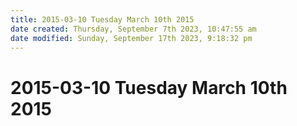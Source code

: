 ```yaml
---
title: 2015-03-10 Tuesday March 10th 2015
date created: Thursday, September 7th 2023, 10:47:55 am
date modified: Sunday, September 17th 2023, 9:18:32 pm
---
```


# 2015-03-10 Tuesday March 10th 2015
